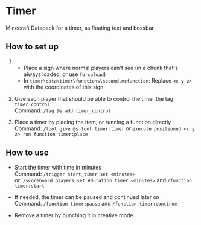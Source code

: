 # Timer
Minecraft Datapack for a timer, as floating text and bossbar

## How to set up
1.  - Place a sign where normal players can't see (in a chunk that's always loaded, or use `forceload`)
    - In `timer\data\timer\functions\second.mcfunction`: Replace `<x y z>` with the coordinates of this sign

1. Give each player that should be able to control the timer the tag `timer_control` <br>
Command: `/tag @s add timer_control`

1. Place a timer by placing the item, or running a function directly <br>
Command: `/loot give @s loot timer:timer` or `execute positioned <x y z> run function timer:place`

## How to use
- Start the timer with time in minutes <br>
Command: `/trigger start_timer set <minutes>`<br>
or: `/scoreboard players set #duration timer <minutes>` and `/function timer:start`

- If needed, the timer can be paused and continued later on <br>
Command: `/function timer:pause` and `/function timer:continue` 

- Remove a timer by punching it in creative mode
